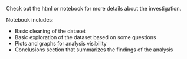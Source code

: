 Check out the html or notebook for more details about the investigation.

Notebook includes:

* Basic cleaning of the dataset
* Basic exploration of the dataset based on some questions
* Plots and graphs for analysis visibility
* Conclusions section that summarizes the findings of the analysis
